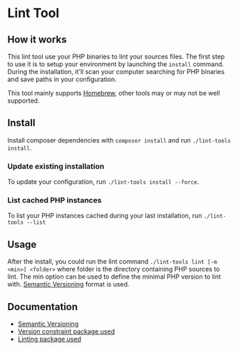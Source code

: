 # Lint Tool

## How it works

This lint tool use your PHP binaries to lint your sources files.
The first step to use it is to setup your environment by launching the `install` command. During the installation, it'll scan your computer searching for PHP binaries and save paths in your configuration.

This tool mainly supports [Homebrew], other tools may or may not be well supported.

## Install

Install composer dependencies with `composer install` and run `./lint-tools install`.

### Update existing installation

To update your configuration, run `./lint-tools install --force`.

### List cached PHP instances

To list your PHP instances cached during your last installation, run `./lint-tools --list`

## Usage

After the install, you could run the lint command `./lint-tools lint [-m <min>] <folder>` where folder is the directory containing PHP sources to lint.
The min option can be used to define the minimal PHP version to lint with. [Semantic Versioning][Semver] format is used.

## Documentation

- [Semantic Versioning][Semver]
- [Version constraint package used][VersionPackage]
- [Linting package used][LintPackage]

[Semver]: https://semver.org/
[VersionPackage]: https://github.com/phar-io/version#version-constraints
[LintPackage]: https://github.com/JakubOnderka/PHP-Parallel-Lint
[Homebrew]: https://brew.sh/

